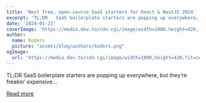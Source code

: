 ```yaml
---
title: 'Best free, open-source SaaS starters for React & NextJS 2024'
excerpt: 'TL;DR   SaaS boilerplate starters are popping up everywhere, but they’re freakin’ expensive...'
date: '2024-01-23'
coverImage: 'https://media.dev.to/cdn-cgi/image/width=1000,height=420,fit=cover,gravity=auto,format=auto/https%3A%2F%2Fdev-to-uploads.s3.amazonaws.com%2Fuploads%2Farticles%2F8bafar7z6w5g11cewv9r.png'
author:
  name: Koders
  picture: "assets/blog/authors/koders.png"
ogImage:
  url: 'https://media.dev.to/cdn-cgi/image/width=1000,height=420,fit=cover,gravity=auto,format=auto/https%3A%2F%2Fdev-to-uploads.s3.amazonaws.com%2Fuploads%2Farticles%2F8bafar7z6w5g11cewv9r.png'
---
```


TL;DR   SaaS boilerplate starters are popping up everywhere, but they’re freakin’ expensive...

[Read more](https://dev.to/vincanger/best-free-open-source-saas-starters-for-react-nextjs-2024-4nbn)
